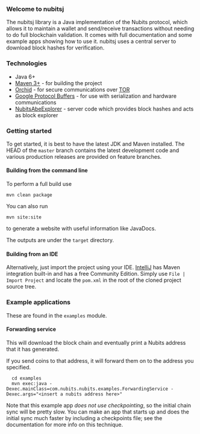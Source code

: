 ### Welcome to nubitsj

The nubitsj library is a Java implementation of the Nubits protocol, which allows it to maintain a wallet and send/receive transactions without needing to do full blockchain validation. It comes with full documentation and some example apps showing how to use it. nubitsj uses a central server to download block hashes for verification.

### Technologies

* Java 6+
* [Maven 3+](http://maven.apache.org) - for building the project
* [Orchid](https://github.com/subgraph/Orchid) - for secure communications over [TOR](https://www.torproject.org)
* [Google Protocol Buffers](https://code.google.com/p/protobuf/) - for use with serialization and hardware communications
* [NubitsAbeExplorer](https://github.com/Cybnate/NuBits-Abe-explorer) - server code which provides block hashes and acts as block explorer

### Getting started

To get started, it is best to have the latest JDK and Maven installed. The HEAD of the `master` branch contains the latest development code and various production releases are provided on feature branches.

#### Building from the command line

To perform a full build use
```
mvn clean package
```
You can also run
```
mvn site:site
```
to generate a website with useful information like JavaDocs.

The outputs are under the `target` directory.

#### Building from an IDE

Alternatively, just import the project using your IDE. [IntelliJ](http://www.jetbrains.com/idea/download/) has Maven integration built-in and has a free Community Edition. Simply use `File | Import Project` and locate the `pom.xml` in the root of the cloned project source tree.

### Example applications

These are found in the `examples` module.

#### Forwarding service

This will download the block chain and eventually print a Nubits address that it has generated.

If you send coins to that address, it will forward them on to the address you specified.

```
  cd examples
  mvn exec:java -Dexec.mainClass=com.nubits.nubits.examples.ForwardingService -Dexec.args="<insert a nubits address here>"
```

Note that this example app *does not use checkpointing*, so the initial chain sync will be pretty slow. You can make an app that starts up and does the initial sync much faster by including a checkpoints file; see the documentation for
more info on this technique.
